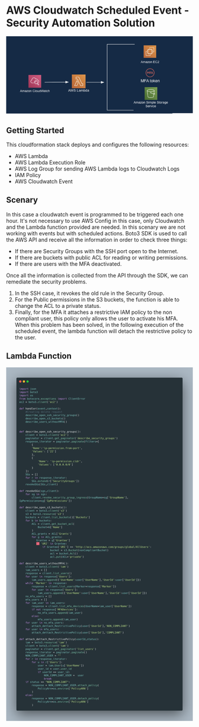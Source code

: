 # AWS Cloudwatch Scheduled Event - Security Automation Solution
![alt text](./AWS_Cloudwatch_remediation.png)

## Getting Started

This cloudformation stack deploys and configures the following resources:

* AWS Lambda
* AWS Lambda Execution Role
* AWS Log Group for sending AWS Lambda logs to Cloudwatch Logs
* IAM Policy
* AWS Cloudwatch Event

## Scenary

In this case a cloudwatch event is programmed to be triggered each one hour. It's not necessary to use AWS Config in this case, only Cloudwatch and the Lambda function provided are needed.
In this scenary we are not working with events but with scheduled actions. Boto3 SDK is used to call the AWS API and receive all the information in order to check three things:

  * If there are Security Groups with the SSH port open to the Internet.
  * If there are buckets with public ACL for reading or writing permissions.
  * If there are users with the MFA deactivated.

  
Once all the information is collected from the API through the SDK, we can remediate the security problems.
1. In the SSH case, it revokes the old rule in the Security Group.
2. For the Public permissions in the S3 buckets, the function is able to change the ACL to a private status.
3. Finally, for the MFA it attaches a restrictive IAM policy to the non compliant user, this policy only allows the user to activate his MFA. When this problem has been solved, in the following execution of the scheduled event, the lambda function will detach the restrictive policy to the user.

## Lambda Function
![alt text](./lambda2.png)

